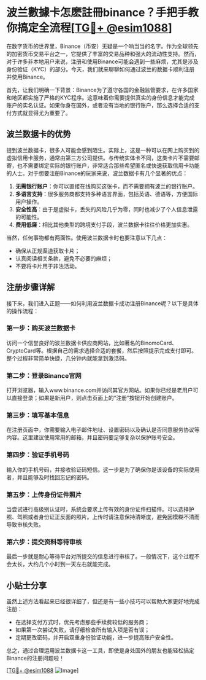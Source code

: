 # 波兰數據卡怎麽註冊binance？手把手教你搞定全流程[[TG💪+ @esim1088](https://t.me/s/esim1088)]

在数字货币的世界里，Binance（币安）无疑是一个响当当的名字。作为全球领先的加密货币交易平台之一，它提供了丰富的交易品种和强大的流动性支持。然而，对于许多非本地用户来说，注册和使用Binance可能会遇到一些麻烦，尤其是涉及身份验证（KYC）的部分。今天，我们就来聊聊如何通过波兰的数据卡顺利注册并使用Binance。

首先，让我们明确一下背景：Binance为了遵守各国的金融监管要求，在许多国家和地区都实施了严格的KYC程序。这意味着你需要提供真实的身份信息才能完成账户的实名认证。如果你身在国外，或者没有当地的银行账户，那么选择合适的支付方式就显得尤为重要了。

## 波兰数据卡的优势

提到波兰数据卡，很多人可能会感到陌生。实际上，这是一种可以在网上购买到的虚拟信用卡服务，通常由第三方公司提供。与传统实体卡不同，这类卡片不需要邮寄，也不需要绑定实际的银行账户，非常适合那些希望匿名或快速获取信用卡功能的人士。对于想要注册Binance的玩家来说，波兰数据卡有几个显著的优点：

1. **无需银行账户**：你可以直接在线购买这张卡，而不需要拥有波兰的银行账户。
2. **多语言支持**：很多服务商都支持多种语言界面，包括英语、德语等，方便国际用户操作。
3. **安全性高**：由于是虚拟卡，丢失的风险几乎为零，同时也减少了个人信息泄露的可能性。
4. **费用低廉**：相比其他类型的跨境支付手段，波兰数据卡往往价格更加实惠。

当然，任何事物都有两面性。使用波兰数据卡时也要注意以下几点：
- 确保从正规渠道获取卡片；
- 认真阅读相关条款，避免不必要的麻烦；
- 不要将卡片用于非法活动。

## 注册步骤详解

接下来，我们进入正题——如何利用波兰数据卡成功注册Binance呢？以下是具体的操作流程：

### 第一步：购买波兰数据卡
访问一个信誉良好的波兰数据卡供应商网站，比如著名的BinomoCard、CryptoCard等。根据自己的需求选择合适的套餐，然后按照提示完成支付即可。整个过程非常简单快捷，几分钟内就能拿到激活码。

### 第二步：登录Binance官网
打开浏览器，输入www.binance.com并访问其官方网站。如果你已经是老用户可以直接登录；如果是新用户，则点击页面上的“注册”按钮开始创建账户。

### 第三步：填写基本信息
在注册页面中，你需要输入电子邮件地址、设置密码以及确认是否同意服务协议等内容。这里建议使用常用的邮箱，并且密码要足够复杂以保护账号安全。

### 第四步：验证手机号码
输入你的手机号码，并接收验证码短信。这一步是为了确保你是该设备的实际使用者，并且能够及时找回忘记的密码。

### 第五步：上传身份证件照片
当尝试进行高级别认证时，系统会要求上传有效的身份证件扫描件。可以选择护照、驾照或者身份证正反面的照片。上传时请注意保持清晰度，避免因模糊不清而导致审核失败。

### 第六步：提交资料等待审核
最后一步就是耐心等待平台对所提交的信息进行审核了。一般情况下，这个过程不会太长，大约几个小时到一天左右就能完成。

## 小贴士分享

虽然上述方法看起来已经很详细了，但还是有一些小技巧可以帮助大家更好地完成注册：

- 在选择支付方式时，优先考虑那些手续费较低的服务商；
- 如果第一次尝试失败，请仔细检查所有输入项是否有误；
- 定期更改密码，并开启双重身份验证功能，进一步提高账户安全性。

总之，通过合理运用波兰数据卡这一工具，即使是身处国外的朋友也能轻松搞定Binance的注册问题啦！

[[TG💪+ @esim1088](https://t.me/s/esim1088) ![Image](https://i.postimg.cc/4NQfJmqS/Snipaste-2025-05-13-00-14-12.png)]